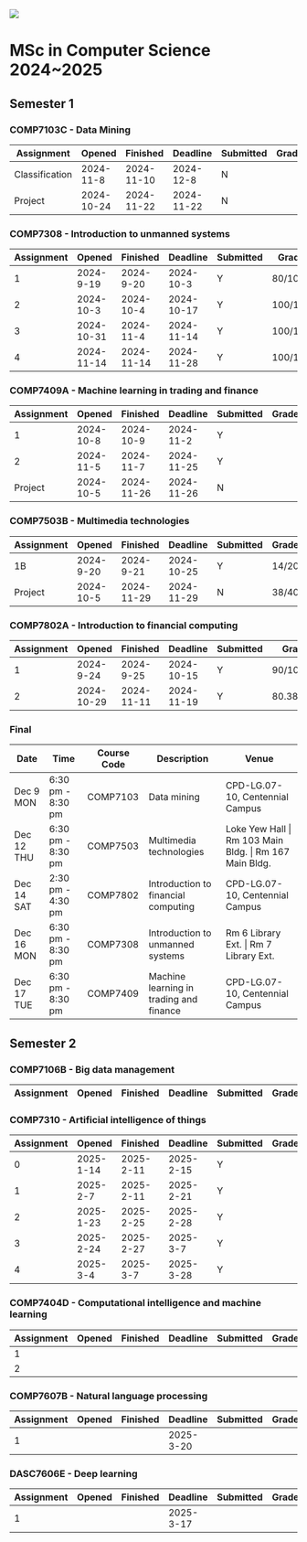 ![](https://pokfield.hku.hk/content/uploads/2021/04/University_of_Hong_Kong-Logo.wine_-e1615528764350-1024x197-1.png)

# **MSc in Computer Science 2024~2025**
## Semester 1
### COMP7103C - Data Mining
| Assignment     | Opened     | Finished   | Deadline   | Submitted | Grade |
| -------------- | ---------- | ---------- | ---------- | --------- | ----- |
| Classification | 2024-11-8  | 2024-11-10 | 2024-12-8  | N         |       |
| Project        | 2024-10-24 | 2024-11-22 | 2024-11-22 | N         |       |

### COMP7308  - Introduction to unmanned systems

| Assignment | Opened     | Finished   | Deadline   | Submitted | Grade   |
| ---------- | ---------- | ---------- | ---------- | --------- | ------- |
| 1          | 2024-9-19  | 2024-9-20  | 2024-10-3  | Y         | 80/100  |
| 2          | 2024-10-3  | 2024-10-4  | 2024-10-17 | Y         | 100/100 |
| 3          | 2024-10-31 | 2024-11-4  | 2024-11-14 | Y         | 100/100 |
| 4          | 2024-11-14 | 2024-11-14 | 2024-11-28 | Y         | 100/100 |

### COMP7409A - Machine learning in trading and finance

| Assignment | Opened    | Finished   | Deadline   | Submitted | Grade |
| ---------- | --------- | ---------- | ---------- | --------- | ----- |
| 1          | 2024-10-8 | 2024-10-9  | 2024-11-2  | Y         |       |
| 2          | 2024-11-5 | 2024-11-7  | 2024-11-25 | Y         |       |
| Project    | 2024-10-5 | 2024-11-26 | 2024-11-26 | N         |       |

### COMP7503B - Multimedia technologies

| Assignment | Opened    | Finished   | Deadline   | Submitted | Grade |
| ---------- | --------- | ---------- | ---------- | --------- | ----- |
| 1B         | 2024-9-20 | 2024-9-21  | 2024-10-25 | Y         | 14/20 |
| Project    | 2024-10-5 | 2024-11-29 | 2024-11-29 | N         | 38/40 |

### COMP7802A - Introduction to financial computing

| Assignment | Opened     | Finished   | Deadline   | Submitted | Grade     |
| ---------- | ---------- | ---------- | ---------- | --------- | --------- |
| 1          | 2024-9-24  | 2024-9-25  | 2024-10-15 | Y         | 90/100    |
| 2          | 2024-10-29 | 2024-11-11 | 2024-11-19 | Y         | 80.38/100 |

### Final
| Date       | Time              | Course Code | Description                             | Venue                                                   |
| ---------- | ----------------- | ----------- | --------------------------------------- | ------------------------------------------------------- |
| Dec 9 MON  | 6:30 pm - 8:30 pm | COMP7103    | Data mining                             | CPD-LG.07-10, Centennial Campus                         |
| Dec 12 THU | 6:30 pm - 8:30 pm | COMP7503    | Multimedia technologies                 | Loke Yew Hall \| Rm 103 Main Bldg. \| Rm 167 Main Bldg. |
| Dec 14 SAT | 2:30 pm - 4:30 pm | COMP7802    | Introduction to financial computing     | CPD-LG.07-10, Centennial Campus                         |
| Dec 16 MON | 6:30 pm - 8:30 pm | COMP7308    | Introduction to unmanned systems        | Rm 6 Library Ext. \| Rm 7 Library Ext.                  |
| Dec 17 TUE | 6:30 pm - 8:30 pm | COMP7409    | Machine learning in trading and finance | CPD-LG.07-10, Centennial Campus                         |

## Semester 2
### COMP7106B - Big data management
| Assignment | Opened | Finished | Deadline | Submitted | Grade |
| ---------- | ------ | -------- | -------- | --------- | ----- |

### COMP7310 - Artificial intelligence of things
| Assignment | Opened    | Finished  | Deadline  | Submitted | Grade |
| ---------- | --------- | --------- | --------- | --------- | ----- |
| 0          | 2025-1-14 | 2025-2-11 | 2025-2-15 | Y         |       |
| 1          | 2025-2-7  | 2025-2-11 | 2025-2-21 | Y         |       |
| 2          | 2025-1-23 | 2025-2-25 | 2025-2-28 | Y         |       |
| 3          | 2025-2-24 | 2025-2-27 | 2025-3-7  | Y         |       |
| 4          | 2025-3-4  | 2025-3-7  | 2025-3-28 | Y         |       |

### COMP7404D - Computational intelligence and machine learning
| Assignment | Opened | Finished | Deadline | Submitted | Grade |
| ---------- | ------ | -------- | -------- | --------- | ----- |
| 1          |        |          |          |           |       |
| 2          |        |          |          |           |       |

### COMP7607B - Natural language processing
| Assignment | Opened | Finished | Deadline  | Submitted | Grade |
| ---------- | ------ | -------- | --------- | --------- | ----- |
| 1          |        |          | 2025-3-20 |           |       |

### DASC7606E - Deep learning
| Assignment | Opened | Finished | Deadline  | Submitted | Grade |
| ---------- | ------ | -------- | --------- | --------- | ----- |
| 1          |        |          | 2025-3-17 |           |       |
